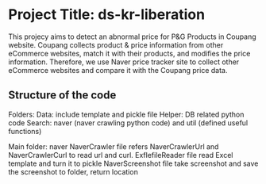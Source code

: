 # Project Title: ds-kr-liberation
This projecy aims to detect an abnormal price for P&G Products in Coupang website. Coupang collects product & price information from other eCommerce websites, match it with their products, and modifies the price information. Therefore, we use Naver price tracker site to collect other eCommerce websites and compare it with the Coupang price data.

## Structure of the code
Folders:
Data: include template and pickle file
Helper: DB related python code
Search: naver (naver crawling python code) and util (defined useful functions)

Main folder: naver
NaverCrawler file refers NaverCrawlerUrl and NaverCrawlerCurl to read url and curl. 
ExflefileReader file read Excel template and turn it to pickle
NaverScreenshot file take screenshot and save the screenshot to folder, return location